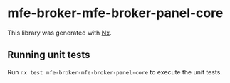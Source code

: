 # mfe-broker-mfe-broker-panel-core

This library was generated with [Nx](https://nx.dev).

## Running unit tests

Run `nx test mfe-broker-mfe-broker-panel-core` to execute the unit tests.
